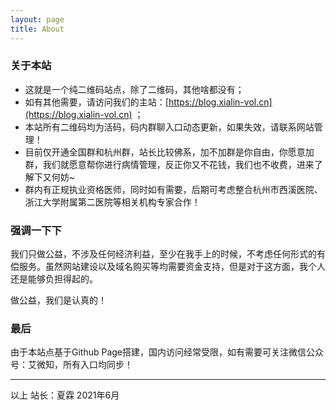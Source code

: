 ```yaml
---
layout: page
title: About
---
```


### 关于本站

- 这就是一个纯二维码站点，除了二维码，其他啥都没有；
- 如有其他需要，请访问我们的主站：[https://blog.xialin-vol.cn](https://blog.xialin-vol.cn) ；
- 本站所有二维码均为活码，码内群聊入口动态更新，如果失效，请联系网站管理！
- 目前仅开通全国群和杭州群，站长比较佛系，加不加群是你自由，你愿意加群，我们就愿意帮你进行病情管理，反正你又不花钱，我们也不收费，进来了解下又何妨~
- 群内有正规执业资格医师，同时如有需要，后期可考虑整合杭州市西溪医院、浙江大学附属第二医院等相关机构专家合作！

### 强调一下下

我们只做公益，不涉及任何经济利益，至少在我手上的时候，不考虑任何形式的有偿服务。虽然网站建设以及域名购买等均需要资金支持，但是对于这方面，我个人还是能够负担得起的。

做公益，我们是认真的！

### 最后

由于本站点基于Github Page搭建，国内访问经常受限，如有需要可关注微信公众号：艾微知，所有入口均同步！

-------
以上
站长：夏霖
2021年6月
